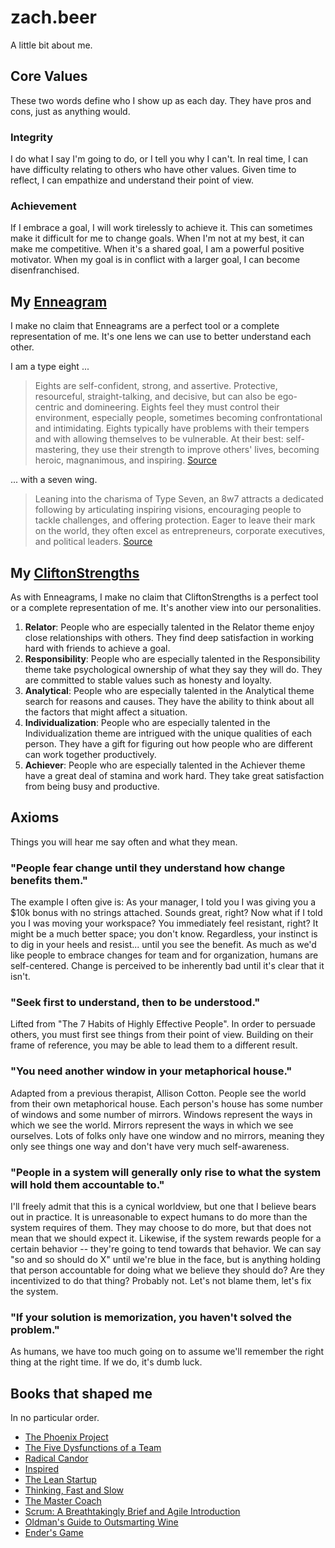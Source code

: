 # zach.beer

A little bit about me.

## Core Values
These two words define who I show up as each day.  They have pros and cons, just as anything would.

### Integrity
I do what I say I'm going to do, or I tell you why I can't.  In real time, I can have difficulty relating to others who have other values.  Given time to reflect, I can empathize and understand their point of view.

### Achievement
If I embrace a goal, I will work tirelessly to achieve it.  This can sometimes make it difficult for me to change goals.  When I'm not at my best, it can make me competitive.  When it's a shared goal, I am a powerful positive motivator.  When my goal is in conflict with a larger goal, I can become disenfranchised.

## My [Enneagram](https://www.enneagraminstitute.com)
I make no claim that Enneagrams are a perfect tool or a complete representation of me.  It's one lens we can use to better understand each other.

I am a type eight ... 

> Eights are self-confident, strong, and assertive. Protective, resourceful, straight-talking, and decisive, but can also be ego-centric and domineering. Eights feel they must control their environment, especially people, sometimes becoming confrontational and intimidating. Eights typically have problems with their tempers and with allowing themselves to be vulnerable. At their best: self-mastering, they use their strength to improve others' lives, becoming heroic, magnanimous, and inspiring. [Source](https://www.enneagraminstitute.com/type-8/)

... with a seven wing.

> Leaning into the charisma of Type Seven, an 8w7 attracts a dedicated following by articulating inspiring visions, encouraging people to tackle challenges, and offering protection. Eager to leave their mark on the world, they often excel as entrepreneurs, corporate executives, and political leaders. 
[Source](https://www.personalitydata.org/enneagram/type-8w7)

## My [CliftonStrengths](https://www.gallup.com/cliftonstrengths/en/home.aspx)
As with Enneagrams, I make no claim that CliftonStrengths is a perfect tool or a complete representation of me.  It's another view into our personalities.
1. __Relator__: People who are especially talented in the Relator theme enjoy close relationships with others.  They find deep satisfaction in working hard with friends to achieve a goal.
1. __Responsibility__: People who are especially talented in the Responsibility theme take psychological ownership of what they say they will do.  They are committed to stable values such as honesty and loyalty.
1. __Analytical__: People who are especially talented in the Analytical theme search for reasons and causes.  They have the ability to think about all the factors that might affect a situation.
1. __Individualization__: People who are especially talented in the Individualization theme are intrigued with the unique qualities of each person.  They have a gift for figuring out how people who are different can work together productively.
1. __Achiever__: People who are especially talented in the Achiever theme have a great deal of stamina and work hard.  They take great satisfaction from being busy and productive.

## Axioms
Things you will hear me say often and what they mean.

### "People fear change until they understand how change benefits __them__."
The example I often give is:  As your manager, I told you I was giving you a $10k bonus with no strings attached.  Sounds great, right?  Now what if I told you I was moving your workspace?  You immediately feel resistant, right?  It might be a much better space; you don't know.  Regardless, your instinct is to dig in your heels and resist... until you see the benefit.  As much as we'd like people to embrace changes for team and for organization, humans are self-centered.  Change is perceived to be inherently bad until it's clear that it isn't.

### "Seek first to understand, then to be understood."
Lifted from "The 7 Habits of Highly Effective People".  In order to persuade others, you must first see things from their point of view.  Building on their frame of reference, you may be able to lead them to a different result.

### "You need another window in your metaphorical house."
Adapted from a previous therapist, Allison Cotton.  People see the world from their own metaphorical house.  Each person's house has some number of windows and some number of mirrors.  Windows represent the ways in which we see the world.  Mirrors represent the ways in which we see ourselves.  Lots of folks only have one window and no mirrors, meaning they only see things one way and don't have very much self-awareness.

### "People in a system will __generally__ only rise to what the system will hold them accountable to."
I'll freely admit that this is a cynical worldview, but one that I believe bears out in practice.  It is unreasonable to expect humans to do more than the system requires of them.  They may choose to do more, but that does not mean that we should expect it.  Likewise, if the system rewards people for a certain behavior -- they're going to tend towards that behavior.  We can say "so and so should do X" until we're blue in the face, but is anything holding that person accountable for doing what we believe they should do?  Are they incentivized to do that thing?  Probably not.  Let's not blame them, let's fix the system.

### "If your solution is memorization, you haven't solved the problem."
As humans, we have too much going on to assume we'll remember the right thing at the right time.  If we do, it's dumb luck.

## Books that shaped me
In no particular order.

- [The Phoenix Project](https://openlibrary.org/works/OL16806686W/The_Phoenix_Project)
- [The Five Dysfunctions of a Team](https://openlibrary.org/books/OL8148797M/The_Five_Dysfunctions_of_a_Team)
- [Radical Candor](https://openlibrary.org/works/OL17803541W/Radical_Candor)
- [Inspired](https://openlibrary.org/works/OL16803591W/Inspired)
- [The Lean Startup](https://openlibrary.org/works/OL16086010W/The_Lean_Startup)
- [Thinking, Fast and Slow](https://openlibrary.org/books/OL36689110M/Thinking_fast_and_slow)
- [The Master Coach](https://openlibrary.org/works/OL20538855W/The_Master_Coach)
- [Scrum: A Breathtakingly Brief and Agile Introduction](https://openlibrary.org/works/OL20866112W/Scrum)
- [Oldman's Guide to Outsmarting Wine](https://openlibrary.org/works/OL5858714W/Oldman%27s_Guide_to_Outsmarting_Wine)
- [Ender's Game](https://openlibrary.org/books/OL35320001M/Ender's_game)
